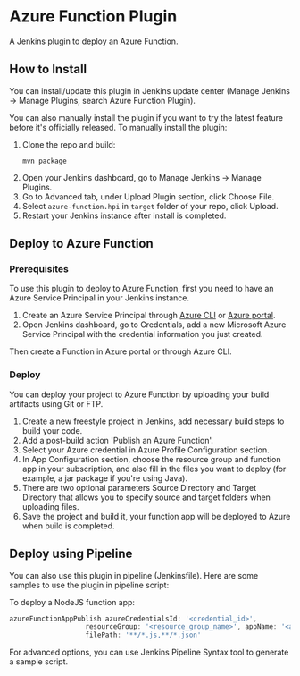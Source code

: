 # Azure Function Plugin

A Jenkins plugin to deploy an Azure Function.

## How to Install

You can install/update this plugin in Jenkins update center (Manage Jenkins -> Manage Plugins, search Azure Function Plugin).

You can also manually install the plugin if you want to try the latest feature before it's officially released.
To manually install the plugin:

1. Clone the repo and build:
   ```
   mvn package
   ```
2. Open your Jenkins dashboard, go to Manage Jenkins -> Manage Plugins.
3. Go to Advanced tab, under Upload Plugin section, click Choose File.
4. Select `azure-function.hpi` in `target` folder of your repo, click Upload.
5. Restart your Jenkins instance after install is completed.

## Deploy to Azure Function

### Prerequisites

To use this plugin to deploy to Azure Function, first you need to have an Azure Service Principal in your Jenkins instance.

1. Create an Azure Service Principal through [Azure CLI](https://docs.microsoft.com/en-us/cli/azure/create-an-azure-service-principal-azure-cli?toc=%2fazure%2fazure-resource-manager%2ftoc.json) or [Azure portal](https://docs.microsoft.com/en-us/azure/azure-resource-manager/resource-group-create-service-principal-portal).
2. Open Jenkins dashboard, go to Credentials, add a new Microsoft Azure Service Principal with the credential information you just created.

Then create a Function in Azure portal or through Azure CLI.

### Deploy

You can deploy your project to Azure Function by uploading your build artifacts using Git or FTP.

1. Create a new freestyle project in Jenkins, add necessary build steps to build your code.
2. Add a post-build action 'Publish an Azure Function'.
3. Select your Azure credential in Azure Profile Configuration section.
4. In App Configuration section, choose the resource group and function app in your subscription, and also fill in the files you want to deploy (for example, a jar package if you're using Java).
5. There are two optional parameters Source Directory and Target Directory that allows you to specify source and target folders when uploading files.
6. Save the project and build it, your function app will be deployed to Azure when build is completed.

## Deploy using Pipeline

You can also use this plugin in pipeline (Jenkinsfile). Here are some samples to use the plugin in pipeline script:

To deploy a NodeJS function app:

```groovy
azureFunctionAppPublish azureCredentialsId: '<credential_id>',
                   resourceGroup: '<resource_group_name>', appName: '<app_name>',
                   filePath: '**/*.js,**/*.json'
```

For advanced options, you can use Jenkins Pipeline Syntax tool to generate a sample script.
